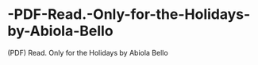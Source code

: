 # -PDF-Read.-Only-for-the-Holidays-by-Abiola-Bello
(PDF) Read. Only for the Holidays by Abiola Bello
